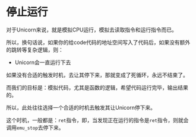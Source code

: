 # 停止运行

对于Unicorn来说，就是模拟CPU运行，模拟去读取指令和运行指令而已。

所以，换句话说，如果你的给code代码的地址空间写入了代码后，如果没有额外的跳转等复杂逻辑，则：

* Unicorn会一直运行下去

如果没有合适的触发时机，去让其停下来，那就变成了死循环，永远不结束了。

而我们的目标是：模拟代码，尤其是函数的逻辑，希望代码运行完毕，输出结果的。

所以，此处往往选择一个合适的时机去触发其让Unicorn停下来。

这个时机，一般都是：`ret`指令，即，当发现正在运行的指令是`ret`指令，则就会调用`emu_stop`去停下来。